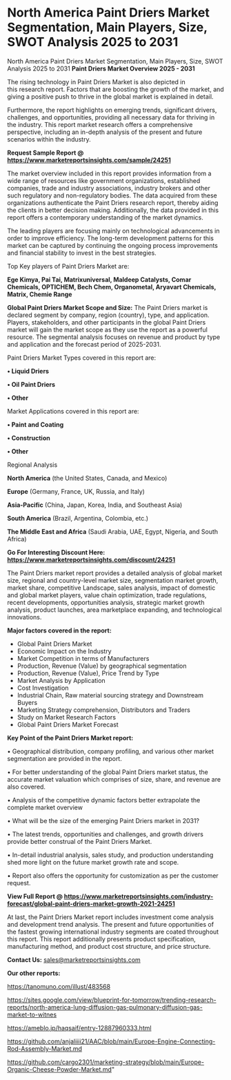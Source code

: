 # North America Paint Driers Market Segmentation, Main Players, Size, SWOT Analysis 2025 to 2031
North America Paint Driers Market Segmentation, Main Players, Size, SWOT Analysis 2025 to 2031
<Strong> Paint Driers Market Overview 2025 - 2031</strong>

The rising technology in Paint Driers Market is also depicted in this research report. Factors that are boosting the growth of the market, and giving a positive push to thrive in the global market is explained in detail.

Furthermore, the report highlights on emerging trends, significant drivers, challenges, and opportunities, providing all necessary data for thriving in the industry. This report market research offers a comprehensive perspective, including an in-depth analysis of the present and future scenarios within the industry.

<strong>Request Sample Report @ <a href=https://www.marketreportsinsights.com/sample/24251>https://www.marketreportsinsights.com/sample/24251</a></strong>

The market overview included in this report provides information from a wide range of resources like government organizations, established companies, trade and industry associations, industry brokers and other such regulatory and non-regulatory bodies. The data acquired from these organizations authenticate the Paint Driers research report, thereby aiding the clients in better decision making. Additionally, the data provided in this report offers a contemporary understanding of the market dynamics.

The leading players are focusing mainly on technological advancements in order to improve efficiency. The long-term development patterns for this market can be captured by continuing the ongoing process improvements and financial stability to invest in the best strategies.

Top Key players of Paint Driers Market are:

<strong>Ege Kimya, Pai Tai, Matrixuniversal, Maldeep Catalysts, Comar Chemicals, OPTICHEM, Bech Chem, Organometal, Aryavart Chemicals, Matrix, Chemie Range</strong>

<strong><b>Global Paint Driers Market Scope and Size:</b></strong>
The Paint Driers market is declared segment by company, region (country), type, and application. Players, stakeholders, and other participants in the global Paint Driers market will gain the market scope as they use the report as a powerful resource. The segmental analysis focuses on revenue and product by type and application and the forecast period of 2025-2031.

Paint Driers Market Types covered in this report are:

<strong>• Liquid Driers

• Oil Paint Driers

• Other</strong>

Market Applications covered in this report are:

<strong>• Paint and Coating

• Construction

• Other</strong> 

Regional Analysis

<strong>North America</strong> (the United States, Canada, and Mexico)

<strong>Europe</strong> (Germany, France, UK, Russia, and Italy)

<strong>Asia-Pacific</strong> (China, Japan, Korea, India, and Southeast Asia)

<strong>South America</strong> (Brazil, Argentina, Colombia, etc.)

<strong>The Middle East and Africa</strong> (Saudi Arabia, UAE, Egypt, Nigeria, and South Africa)

<strong>Go For Interesting Discount Here: <a href=https://www.marketreportsinsights.com/discount/24251>https://www.marketreportsinsights.com/discount/24251</a></strong>

The Paint Driers market report provides a detailed analysis of global market size, regional and country-level market size, segmentation market growth, market share, competitive Landscape, sales analysis, impact of domestic and global market players, value chain optimization, trade regulations, recent developments, opportunities analysis, strategic market growth analysis, product launches, area marketplace expanding, and technological innovations.

<strong><b>Major factors covered in the report:</b></strong>
<ul>
  <li>Global Paint Driers Market </li>
  <li>Economic Impact on the Industry</li>
  <li>Market Competition in terms of Manufacturers</li>
  <li>Production, Revenue (Value) by geographical segmentation</li>
  <li>Production, Revenue (Value), Price Trend by Type</li>
  <li>Market Analysis by Application</li>
  <li>Cost Investigation</li>
  <li>Industrial Chain, Raw material sourcing strategy and Downstream Buyers</li>
  <li>Marketing Strategy comprehension, Distributors and Traders</li>
  <li>Study on Market Research Factors</li>
  <li>Global Paint Driers Market Forecast</li>
</ul>

<strong><b>Key Point of the Paint Driers Market report:</b></strong>

• Geographical distribution, company profiling, and various other market segmentation are provided in the report.

• For better understanding of the global Paint Driers market status, the accurate market valuation which comprises of size, share, and revenue are also covered.

• Analysis of the competitive dynamic factors better extrapolate the complete market overview

• What will be the size of the emerging Paint Driers market in 2031?

• The latest trends, opportunities and challenges, and growth drivers provide better construal of the Paint Driers Market.

• In-detail industrial analysis, sales study, and production understanding shed more light on the future market growth rate and scope.

• Report also offers the opportunity for customization as per the customer request.

<strong><b>View Full Report @ <a href=https://www.marketreportsinsights.com/industry-forecast/global-paint-driers-market-growth-2021-24251>https://www.marketreportsinsights.com/industry-forecast/global-paint-driers-market-growth-2021-24251</a></b></strong>


At last, the Paint Driers Market report includes investment come analysis and development trend analysis. The present and future opportunities of the fastest growing international industry segments are coated throughout this report. This report additionally presents product specification, manufacturing method, and product cost structure, and price structure.

<strong>Contact Us:</strong>
sales@marketreportsinsights.com

<strong>Our other reports:</strong>

<a href=https://tanomuno.com/illust/483568>https://tanomuno.com/illust/483568</a>

<a href=https://sites.google.com/view/blueprint-for-tomorrow/trending-research-reports/north-america-lung-diffusion-gas-pulmonary-diffusion-gas-market-to-witnes>https://sites.google.com/view/blueprint-for-tomorrow/trending-research-reports/north-america-lung-diffusion-gas-pulmonary-diffusion-gas-market-to-witnes</a>

<a href=https://ameblo.jp/haqsaif/entry-12887960333.html>https://ameblo.jp/haqsaif/entry-12887960333.html</a>

<a href=https://github.com/anjaliiii21/AAC/blob/main/Europe-Engine-Connecting-Rod-Assembly-Market.md>https://github.com/anjaliiii21/AAC/blob/main/Europe-Engine-Connecting-Rod-Assembly-Market.md</a>

<a href=https://github.com/cargo2301/marketing-strategy/blob/main/Europe-Organic-Cheese-Powder-Market.md>https://github.com/cargo2301/marketing-strategy/blob/main/Europe-Organic-Cheese-Powder-Market.md</a>"
